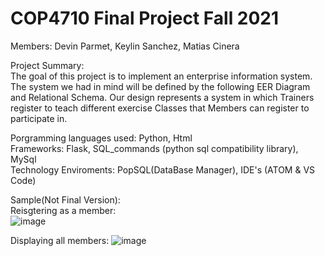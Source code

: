 # COP4710 Final Project Fall 2021  
Members: Devin Parmet, Keylin Sanchez, Matias Cinera   

Project Summary:   
The goal of this project is to implement an enterprise information system. The system we had in mind will be defined by the following EER Diagram and Relational Schema. Our design represents a system in which Trainers register to teach different exercise Classes that Members can register to participate in.


Porgramming languages used: Python, Html  
Frameworks: Flask, SQL_commands (python sql compatibility library), MySql  
Technology Enviroments: PopSQL(DataBase Manager), IDE's (ATOM & VS Code)  

Sample(Not Final Version):  
Reisgtering as a member:  
![image](https://user-images.githubusercontent.com/64340009/140015097-654e38f8-0555-4e68-9a89-0eb44a0ae7a2.png)

Displaying all members: 
![image](https://user-images.githubusercontent.com/64340009/140015139-1d363cde-3b70-4298-80b2-4ee029ad0e5d.png) 
